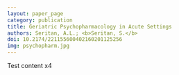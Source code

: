 ```yaml
---
layout: paper_page
category: publication
title: Geriatric Psychopharmacology in Acute Settings
authors: Seritan, A.L.; <b>Seritan, S.</b>
doi: 10.2174/221155600402160201125256
img: psychopharm.jpg
---
```

Test content x4